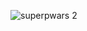 ![superpwars 2](https://github.com/monika3131/superwars2/assets/127090137/50919b9b-21ef-4992-b4bc-2aac23bbfcd7)
